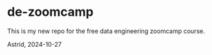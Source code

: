 # de-zoomcamp
This is my new repo for the free data engineering zoomcamp course.

Astrid, 2024-10-27
